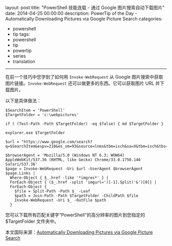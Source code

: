 layout: post
title: "PowerShell 技能连载 - 通过 Google 图片搜索自动下载图片"
date: 2014-04-25 00:00:00
description: PowerTip of the Day - Automatically Downloading Pictures via Google Picture Search
categories:
- powershell
- tip
tags:
- powershell
- tip
- powertip
- series
- translation
---
在前一个技巧中您学到了如何用 `Invoke-WebRequest` 从 Google 图片搜索中获取图片链接。`Invoke-WebRequest` 还可以做更多的东西。它可以获取图片 URL 并下载图片。

以下是具体做法：

    $SearchItem = 'PowerShell'
    $TargetFolder = 'c:\webpictures'
    
    if ( (Test-Path -Path $TargetFolder) -eq $false) { md $TargetFolder }
    
    explorer.exe $TargetFolder
    
    $url = "https://www.google.com/search?q=$SearchItem&espv=210&es_sm=93&source=lnms&tbm=isch&sa=X&tbm=isch&tbs=isz:lt%2Cislt:2mp"
    
    $browserAgent = 'Mozilla/5.0 (Windows NT 6.3; WOW64) AppleWebKit/537.36 (KHTML, like Gecko) Chrome/33.0.1750.146 Safari/537.36'
    $page = Invoke-WebRequest -Uri $url -UserAgent $browserAgent
    $page.Links | 
      Where-Object { $_.href -like '*imgres*' } | 
      ForEach-Object { ($_.href -split 'imgurl=')[-1].Split('&')[0]} |
      ForEach-Object {
        $file = Split-Path -Path $_ -Leaf
        $path = Join-Path -Path $TargetFolder -ChildPath $file
        Invoke-WebRequest -Uri $_ -OutFile $path
      } 

您可以下载所有匹配关键字“PowerShell”的高分辨率的图片到您指定的 $TargetFolder 文件夹中。

<!--more-->
本文国际来源：[Automatically Downloading Pictures via Google Picture Search](http://community.idera.com/powershell/powertips/b/tips/posts/automatically-downloading-pictures-via-google-picture-search)
